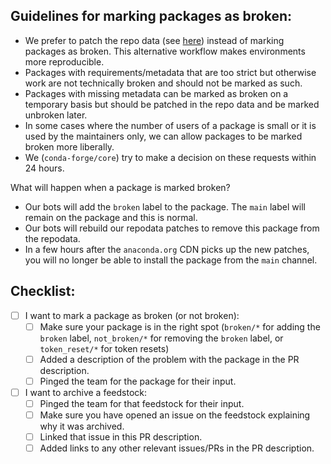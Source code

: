 <!--
Hi!

Thank you for making an admin request on this repo. We strive to make a decision
on these requests within 24 hours. 

Please use the text below to add context about this PR, especially if:
- You want to mark packages as broken
- You want to archive a feedstock

Cheers and thank you for contributing to conda-forge!
-->

## Guidelines for marking packages as broken:

* We prefer to patch the repo data (see [here](https://github.com/conda-forge/conda-forge-repodata-patches-feedstock))
  instead of marking packages as broken. This alternative workflow makes environments more reproducible.
* Packages with requirements/metadata that are too strict but otherwise work are
  not technically broken and should not be marked as such.
* Packages with missing metadata can be marked as broken on a temporary basis
  but should be patched in the repo data and be marked unbroken later.
* In some cases where the number of users of a package is small or it is used by
  the maintainers only, we can allow packages to be marked broken more liberally.
* We (`conda-forge/core`) try to make a decision on these requests within 24 hours.

What will happen when a package is marked broken?

* Our bots will add the `broken` label to the package. The `main` label will remain on the package and this is normal.
* Our bots will rebuild our repodata patches to remove this package from the repodata.
* In a few hours after the `anaconda.org` CDN picks up the new patches, you will no longer be able to install the package from the `main` channel.


## Checklist:

* [ ] I want to mark a package as broken (or not broken):
  * [ ] Make sure your package is in the right spot (`broken/*` for adding the
    `broken` label, `not_broken/*` for removing the `broken` label, or `token_reset/*`
    for token resets)
  * [ ] Added a description of the problem with the package in the PR description.
  * [ ] Pinged the team for the package for their input.

* [ ] I want to archive a feedstock:
  * [ ] Pinged the team for that feedstock for their input.
  * [ ] Make sure you have opened an issue on the feedstock explaining why it was archived.
  * [ ] Linked that issue in this PR description.
  * [ ] Added links to any other relevant issues/PRs in the PR description.

<!--
For example if you are trying to mark a `foo` conda package as broken.

  ping @conda-forge/foo

-->
